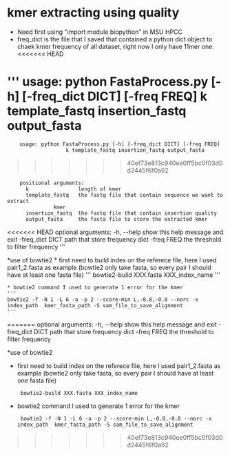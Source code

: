 # kmer extracting using quality

* Need first using "import module biopython" in MSU HPCC
* freq_dict is the file that I saved that contained a python dict object to chaek kmer frequency of all dataset, right now I only have 11mer one.
<<<<<<< HEAD

'''
usage: python FastaProcess.py [-h] [-freq_dict DICT] [-freq FREQ]
                       k template_fastq insertion_fastq output_fasta
=======
	
		usage: python FastaProcess.py [-h] [-freq_dict DICT] [-freq FREQ]
				       k template_fastq insertion_fastq output_fasta
>>>>>>> 40ef73e813c940ee0ff5bc0f03d0d2445f6f0a92

		positional arguments:
		  k                length of kmer
		  template_fastq   the fastq file that contain sequence we want to extract
				   kmer
		  insertion_fastq  the fastq file that contain insertion quality
		  output_fasta     the fasta file to store the extracted kmer

<<<<<<< HEAD
optional arguments:
  -h, --help       show this help message and exit
  -freq_dict DICT  path that store frequency dict
  -freq FREQ       the threshold to filter frequency
'''

*use of bowtie2
	* first need to build index on the referece file, here I used pair1_2.fasta as example (bowtie2 only take fasta, so every pair I should have at least one fasta file)
	'''
	bowtie2-build XXX.fasta XXX_index_name
	'''
	
	* bowtie2 command I used to generate 1 error for the kmer
	'''
	bowtie2 -f -N 1 -L 6 -a -p 2 --score-min L,-0.8,-0.8 --norc -x index_path  kmer_fasta_path -S sam_file_to_save_alignment
	'''
=======
		optional arguments:
		  -h, --help       show this help message and exit
		  -freq_dict DICT  path that store frequency dict
		  -freq FREQ       the threshold to filter frequency
	
*use of bowtie2
 * first need to build index on the referece file, here I used pair1_2.fasta as example (bowtie2 only take fasta, so every pair I should have at least one fasta file)
		
		bowtie2-build XXX.fasta XXX_index_name
		
 * bowtie2 command I used to generate 1 error for the kmer
		
		bowtie2 -f -N 1 -L 6 -a -p 2 --score-min L,-0.8,-0.8 --norc -x index_path  kmer_fasta_path -S sam_file_to_save_alignment
		
>>>>>>> 40ef73e813c940ee0ff5bc0f03d0d2445f6f0a92

